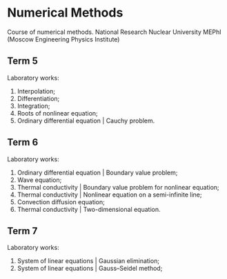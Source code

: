 # Numerical Methods
Course of numerical methods. National Research Nuclear University MEPhI (Moscow Engineering Physics Institute)

## Term 5
Laboratory works:
1. Interpolation;
2. Differentiation;
3. Integration;
4. Roots of nonlinear equation;
5. Ordinary differential equation | Cauchy problem.

## Term 6
Laboratory works:
1. Ordinary differential equation | Boundary value problem;
2. Wave equation;
3. Thermal conductivity | Boundary value problem for nonlinear equation;
4. Thermal conductivity | Nonlinear equation on a semi-infinite line;
5. Convection diffusion equation;
6. Thermal conductivity | Two-dimensional equation.

## Term 7
Laboratory works:
1. System of linear equations | Gaussian elimination;
2. System of linear equations | Gauss–Seidel method;
